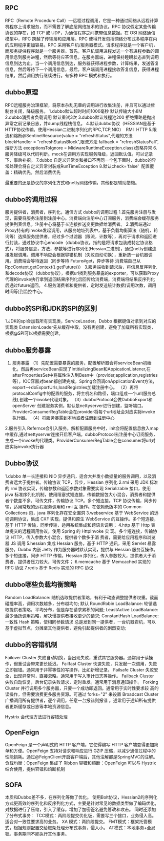 ## RPC
RPC（Remote Procedure Call）—远程过程调用，它是一种通过网络从远程计算机程序上请求服务，而不需要了解底层网络技术的协议。RPC 协议假定某些传输协议的存在，如 TCP 或 UDP，为通信程序之间携带信息数据。在 OSI 网络通信模型中，RPC 跨越了传输层和应用层。RPC 使得开发包括网络分布式多程序在内的应用程序更加容易。RPC 采用客户机/服务器模式。请求程序就是一个客户机，而服务提供程序就是一个服务器。首先，客户机调用进程发送一个有进程参数的调用信息到服务进程，然后等待应答信息。在服务器端，进程保持睡眠状态直到调用信息到达为止。当一个调用信息到达，服务器获得进程参数，计算结果，发送答复信息，然后等待下一个调用信息，最后，客户端调用进程接收答复信息，获得进程结果，然后调用执行继续进行。有多种 RPC 模式和执行。

## dubbo原理
RPC远程服务治理框架，将原本杂乱无章的调用进行收集注册，并且可以通过控制台关闭，降级服务。
1.dubbo默认超时时间1000毫秒 默认传输大小8M
2.dubbo消费者负载调用 默认重试3次
3.dubbo默认线程池200 拒绝策略是抛出异常之前记录日志，并dump线程栈信息。
4.默认dubbo协议（HESSIAN是基于HTTP协议传输，使用Hessian二进制序列化的RPC,TCP,NIO）  RMI  HTTP
5.限流和熔断@SentinelResource(value = "refreshStatus",代理的方法
blockHandler = "refreshStatusBlock",限流方法
fallback = "refreshStatusFall",熔断方法
exceptionsToIgnore = MidwareRuntimeException.class)忽略异常
6.服务降级可以代码判断。mock在调用方实现服务降级，返回默认值。可以记录下，事后补招。
7.dubbo 自定义异常类和接口不再同一个包下面时，dubbo的异常处理会将自定义异常封装成RunTimeException
8.默认check='false'  配置覆盖：精确优先，然后消费优先

最重要的还是协议的序列化方式和netty网络传输，其他都是辅助措施。

## dubbo的调用过程
服务提供者，消费者，序列化，通信方式
dubbo的调用过程
1.首先服务注册与发现，需要将服务注册到注册中心。消费端向注册中心订阅服务，消费端会缓存服务提供列表信息。注册中心将基于长连接推送变更数据给消费者。
2.消费端通过Proxy持有的invoke发起调用，从服务地址列表中，基于负载均衡算法（随机，轮询等）选择服务提供者，经过多个过滤器（限流，计数等），再对于请求和返回进行封装，通过协议中心encode（dubbo协议，指的是将请求包装成特定协议格式），将服务信息，方法，参数等进行序列化(Hessian二进制)，通过netty创建连接发起调用。调用不响应会根据容错机制（失败自动切换），重新选一台机器调用。消费端会等待返回（同步等待 Future#get，异步等待 消费端自己从RpcContext.getContext().getFuture()）
3.服务端收到请求后，将信息反序列化和decode协议（dubbo协议），根据url找到服务暴露的exporter，可以获取Proxy代理的invoke执行拿到返回结果序列化后回传给消费端，消费端将结果反序列化后通过future返回。
4.服务消费者和提供者，定时发送统计数据(调用次数，调用时间等)到监控中心。

## dubbo的SPI和JDK的SPI的区别
1.JDK的spi会加载所有实现类，ServiceLoader。Dubbo 根据键值对拿到对应的实现类 ExtensionLoader先从缓存中取，没有再创建，避免了加载所有实现类，根据@SPI可以根据需要创建。

## dubbo服务暴露
1. 服务暴露
   （1）先配置需要暴露的服务，配置解析器会将serviceBean初始化，然后再serviceBean实现了IntitializingBean和AppicationListener,在afterPropertiesSet中将属性注入到Bean中（provider,application,registries等），IOC容器对bean都创建完成，Spring会回调onApplicationEvent方法，export-->doExportUrls,loadRegistries加载注册中心。
   （2）再将protocalConfig中的配置的服务，将主机名和路径，端口组成一个url(服务总线),创建一个invoke代理对象。
   （3）dubboProtocol会做DubboExport和openServer 创建服务实例，默认是nettyserver进行创建，监听端口。ProviderConsumerRegTable会在provider将每个url地址会对应实际invoke执行器。
   （4）将服务暴露到本地或者注册到注册中心

2.服务引入
Refernce会引入服务，解析配置服务中时，init会将配置信息放入map中缓存,通过nettyserver连接开启客户端。dubboProtocol去注册中心订阅服务，生成一个invoke的代理类。ProviderConsumerRegTable会在consumer将url对应实际invoke执行器

## Dubbo协议
1.dubbo 单一长连接和 NIO 异步通讯，适合大并发小数据量的服务调用，以及消费者远大于提供者。传输协议 TCP，异步，Hessian 序列化
2.rmi 采用 JDK 标准的 rmi 协议实现，传输参数和返回参数对象需要实现 Serializable 接口，使用 java 标准序列化机制，使用阻塞式短连接，传输数据包大小混合，消费者和提供者个数差不多，可传文件，传输协议 TCP。多个短连接，TCP 协议传输，同步传输，适用常规的远程服务调用和 rmi 互 操作。在依赖低版本的 Common-Collections 包，java 序列化存在安全漏洞
3.webservice 基于 WebService 的远程调用协议，集成 CXF 实现，提供和原生 WebService 的互操作。多个短连接，基于 HTTP 传输，同步传输，适用系统集成和跨语言调用；
4.http 基于 Http 表单提交的远程调用协议，使用 Spring 的 HttpInvoke 实 现。多个短连接，传输协议 HTTP，传入参数大小混合，提供者个数多于消 费者，需要给应用程序和浏览器 JS 调用
5.hessian 集成 Hessian 服务，基于 HTTP 通讯，采用 Servlet 暴露服务，Dubbo 内嵌 Jetty 作为服务器时默认实现，提供与 Hessian 服务互操作。多个短连接，同步 HTTP 传输，Hessian 序列化，传入参数较大，提供者大于消费者，提供者压力较大，可传文件；
6.memcache 基于 Memcached 实现的 RPC 协议
7.redis 基于 Redis 实现的 RPC 协议

## dubbo哪些负载均衡策略
Random LoadBalance: 随机选取提供者策略，有利于动态调整提供者权重。截面碰撞率高，调用次数越多，分布越均匀; 默认
RoundRobin LoadBalance: 轮循选取提供者策略，平均分布，但是存在请求累积的问题;
LeastActive LoadBalance: 最少活跃调用策略，解决慢提供者接收更少的请求;
ConstantHash LoadBalance: 一致性 Hash 策略，使相同参数请求 总是发到同一提供者，一台机器宕机，可以基于虚拟节点，分摊至其他提供者，避免引起提供者的剧烈变动;

## dubbo的容错机制
Failover Cluster
失败自动切换，当出现失败，重试其它服务器。通常用于读操作，但重试会带来更长延迟。
Failfast Cluster
快速失败，只发起一次调用，失败立即报错。通常用于非幂等性的写操作，比如新增记录。
Failsafe Cluster
失败安全，出现异常时，直接忽略。通常用于写入审计日志等操作。
Failback Cluster
失败自动恢复，后台记录失败请求，定时重发。通常用于消息通知操作。
Forking Cluster
并行调用多个服务器，只要一个成功即返回。通常用于实时性要求较 高的读操作，但需要浪费更多服务资源。可通过 forks="2" 来设置
Broadcast Cluster
广播调用所有提供者，逐个调用，任意一台报错则报错 。通常用于通知所有提供者更新缓存或日志等本地资源信息。

Hystrix 会代理方法进行容错处理

## OpenFeign
OpenFeign 是一个声明式的 HTTP 客户端，它使得编写 HTTP 客户端变得更加简单和方便。OpenFeign 支持对请求和响应进行 GZIP 压缩，以减少通信过程中的性能损耗。通过@FeignClient开启客户端后，其他注解都是SpringMVC的注解。
负载均衡：OpenFeign 集成了 Ribbon
容错和熔断：OpenFeign 可以与 Hystrix 结合使用，提供容错和熔断机制

## SOFA
本质和Dubbo差不多，在序列化等做了优化。
使用Bolt协议，Hessian2的序列化方式更高效的序列化和反序列化方式，主要是针对常见的数据类型做了编码优化，对数据进行了压缩，引入了缓存，增加了加密签名避免篡改和攻击。
同时还添加了分布式事务：
TCC模式：两阶段提交优化版，需要写三个接口，业务侵入高。适合对一致性要求高的业务。
XA 模式：两阶段提交。
FMT模式：框架托管模式，根据规则配置交给框架处理分布式事务，侵入小。
AT模式：本地事务+全局锁。事务期间不能执行其他事务。